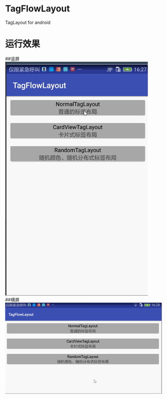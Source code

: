 # TagFlowLayout
TagLayout for android

# 运行效果
##竖屏
![image](https://github.com/SeachForLife/TagFlowLayout/raw/master/GIF/taglayout.gif )</br>
##横屏
![image](https://github.com/SeachForLife/TagFlowLayout/raw/master/GIF/taglayout_h.gif)</br>

